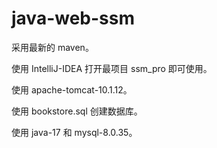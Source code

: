 # java-web-ssm

 采用最新的 maven。

使用 IntelliJ-IDEA 打开最项目 ssm_pro 即可使用。

使用 apache-tomcat-10.1.12。

使用 bookstore.sql 创建数据库。

使用 java-17 和 mysql-8.0.35。

